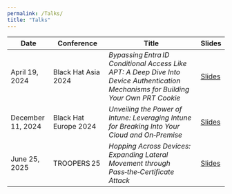 ```yaml
---
permalink: /Talks/
title: "Talks"
---
```


| **Date** | **Conference**  | **Title**  | **Slides**   |
|----------|-----------------|------------|--------------|
| April 19, 2024 | Black Hat Asia 2024 | *Bypassing Entra ID Conditional Access Like APT: A Deep Dive Into Device Authentication Mechanisms for Building Your Own PRT Cookie* | [Slides](http://i.blackhat.com/Asia-24/Presentations/Asia-24-Chudo-Bypassing-Entra-ID-Conditional-Access-Like-APT.pdf?_gl=1*pypcfl*_gcl_au*MTE0MjI4NzEwMy4xNzUyMzExOTg4*_ga*MTYyNDY1NjEyLjE3MjI3MjI1Mjk.*_ga_K4JK67TFYV*czE3NTQxMjg2NDAkbzEwMyRnMCR0MTc1NDEyODY0MCRqNjAkbDAkaDA.&_ga=2.80353367.1511312243.1754120551-162465612.1722722529)|
| December 11, 2024 | Black Hat Europe 2024 | *Unveiling the Power of Intune: Leveraging Intune for Breaking Into Your Cloud and On‑Premise* | [Slides](http://i.blackhat.com/EU-24/Presentations/EU-24-Chudo-Unveiling-the-Power-of-Intune-Leveraging-Intune-for-Breaking-Into-Your-Cloud-and-On-Premise.pdf?_gl=1*cdr5i1*_gcl_au*MTE0MjI4NzEwMy4xNzUyMzExOTg4*_ga*MTYyNDY1NjEyLjE3MjI3MjI1Mjk.*_ga_K4JK67TFYV*czE3NTQxMjg2NDAkbzEwMyRnMSR0MTc1NDEyODY3MiRqMjgkbDAkaDA.&_ga=2.19002616.1511312243.1754120551-162465612.1722722529) |
| June 25, 2025 | TROOPERS 25 | *Hopping Across Devices: Expanding Lateral Movement through Pass‑the‑Certificate Attack*       | [Slides](https://troopers.de/downloads/troopers25/TR25_Hopping-Accross-Devices_AFV8BW.pdf)  |